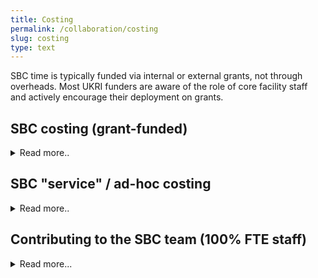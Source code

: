 ```yaml
---
title: Costing
permalink: /collaboration/costing
slug: costing
type: text
---
```


SBC time is typically funded via internal or external grants, not through overheads. Most UKRI funders are aware of the role of core facility staff and actively encourage their deployment on grants.

## SBC costing (grant-funded)

<details>
  <summary>Read more..</summary>
  <p>
Outside of the free activities that we organise, SBC time must be paid for from internal or external sources.
In many cases this will <em>require you to budget for SBC</em> time as part of your grant application. The SBC Team can assist with this an advice you as to what is appropriate for your needs. Enquiries should be made to bioinformatics-core@sheffield.ac.uk. Your faculty Research Hub should also make you aware of this requirement.
</p>
<p>
We can provide staffing for your grants (charged as 'directly incurred' costs) in one of two ways:- 

<li> Costing a %FTE of an existing named staff member </li>
<li> Adding Bioinformatics Core time as a Facility charge on the costing tool at our hourly rate of £85, which would be more appropriate for short-term work</li>
</p>
<p>
You can also add the SBC director (currently Dr. Mark Dunning) as a co-investigator on your grant for a small directly-incurred %FTE time. This would be to provide guidance and direction on the project as a whole, and is appealing to grant funders
</p>
<p>
If you require a dedicated 100% role for your team or project then we recommend recruiting this directly with support from SBC. See below.
</p>
</details>

## SBC "service" / ad-hoc costing

<details>
  <summary>Read more..</summary>
  <p>
If you require paid Bioinformatics support which cannot be budgeted into a research grant, or was not budgeted at the time, then we provide a different mechanism for providing Bioinformatics support. In this case we charge an hourly rate of £85 for internal grants and £100 for external partners and industry.
</p>
</details>

## Contributing to the SBC team (100% FTE staff)

<details>
  <summary>Read more...</summary>
<p>
If you have a considerable requirement for Bioinformatics support you may consider appointing a Bioinformatics staff member, and have them affiliated with the SBC. By doing so you will ensure that a member of staff will exist with the specific skills that you require for your research. The staff member will be part of the SBC and benefit from our mentorship and support, but will be tasked with delivering outputs for your research project. There will be significant gains in project setup as the staff member will have access to our existing pipelines and framework. 
</p>
<p>
If the staff member leaves TUoS at the end of their contract, the work they produce will be retained within the SBC and can be retrieved at any point.
</p>
<p>
Examples of current and past contributors in this manner include The Department of Biosciences, Division of Neuroscience (NIHR BRC) and Division of Clinical Medicine.
</p>
</details>
